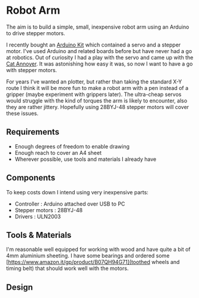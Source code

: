 # Robot Arm

The aim is to build a simple, small, inexpensive robot arm using an Arduino to drive stepper motors.

I recently bought an [Arduino Kit](https://www.banggood.com/Geekcreit-UNOR3-Basic-Starter-Kits-No-Battery-Version-for-Arduino-Carton-Box-Packaging-p-1133595.html) which contained a servo and a stepper motor. I've used Arduino and related boards before but have never had a go at robotics. Out of curiosity I had a play with the servo and came up with the [Cat Annoyer](https://github.com/danja/cat-toy). It was astonishing how easy it was, so now I want to have a go with stepper motors.

For years I've wanted an plotter, but rather than taking the standard X-Y route I think it will be more fun to make a robot arm with a pen instead of a gripper (maybe experiment with grippers later). The ultra-cheap servos would struggle with the kind of torques the arm is likely to encounter, also they are rather jittery. Hopefully using 28BYJ-48 stepper motors will cover these issues. 

## Requirements

* Enough degrees of freedom to enable drawing
* Enough reach to cover an A4 sheet
* Wherever possible, use tools and materials I already have

## Components

To keep costs down I intend using very inexpensive parts:

* Controller : Arduino attached over USB to PC 
* Stepper motors : 28BYJ-48
* Drivers : ULN2003

## Tools & Materials

I'm reasonable well equipped for working with wood and have quite a bit of 4mm aluminium sheeting. I have some bearings and ordered some [https://www.amazon.it/gp/product/B07QH94G71](toothed wheels and timing belt) that should work well with the motors.

## Design

